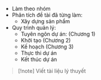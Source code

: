 * Làm theo nhóm 
* Phân tích đề tài đã từng làm:
	* Xây dựng sản phẩm
* Quy trình quản lý: 
	* Tuyên ngôn dự án: (Chương 1)
	* Khởi tạo (Chương 2)
	* Kế hoạch (Chương 3)
	* Thực thi dự án 
	* Kết thúc dự án
> [!note] Viết tài liệu lý thuyết

